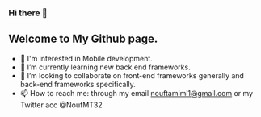 ### Hi there 👋

## Welcome to My Github page.

<!--
**Nouftamimi/Nouftamimi** is a ✨ _special_ ✨ repository because its `README.md` (this file) appears on your GitHub profile.

Here are some ideas to get you started:

- 🔭 I’m currently working on ...
- 🌱 I’m currently learning ...
- 👯 I’m looking to collaborate on ...
- 🤔 I’m looking for help with ...
- 💬 Ask me about ...
- 📫 How to reach me: ...
- 😄 Pronouns: ...
- ⚡ Fun fact: ...
-->
- 👀 I'm interested in Mobile development.
- 🌱 I’m currently learning new back end frameworks.
- 👯 I’m looking to collaborate on front-end frameworks generally and back-end frameworks specifically.
- 📫 How to reach me: through my email nouftamimi1@gmail.com or my Twitter acc @NoufMT32

